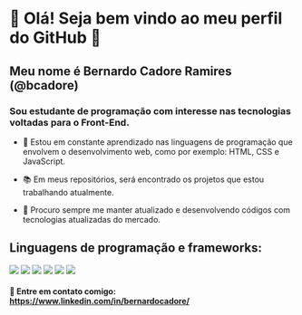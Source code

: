 # 👋 Olá! Seja bem vindo ao meu  perfil do GitHub 👋
## Meu nome é Bernardo Cadore Ramires (@bcadore)
### Sou estudante de programação com interesse nas tecnologias voltadas para o Front-End.

- 🌱 Estou em constante aprendizado nas linguagens de programação que envolvem o desenvolvimento web, como por exemplo: HTML, CSS e JavaScript.

- 📚 Em meus repositórios, será encontrado os projetos que estou trabalhando atualmente.

- 🔭 Procuro sempre me manter atualizado e desenvolvendo códigos com tecnologias atualizadas do mercado.

## Linguagens de programação e frameworks:
<img src="https://img.shields.io/badge/HTML5-E34F26?style=for-the-badge&logo=html5&logoColor=white"/>
<img src="https://img.shields.io/badge/CSS3-1572B6?style=for-the-badge&logo=css3&logoColor=white"/>
<img src="https://img.shields.io/badge/JavaScript-323330?style=for-the-badge&logo=javascript&logoColor=F7DF1E"/>
<img src="https://img.shields.io/badge/React-20232A?style=for-the-badge&logo=react&logoColor=61DAFB"/>
<img src="https://img.shields.io/badge/Python-FFD43B?style=for-the-badge&logo=python&logoColor=blue"/> <img src="https://img.shields.io/badge/Robot%20Framework-000000?style=for-the-badge&logo=robot-framework&logoColor=white"/>

#### 💬 Entre em contato comigo: https://www.linkedin.com/in/bernardocadore/
